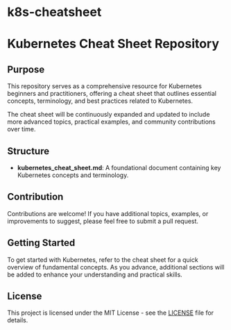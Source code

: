 # k8s-cheatsheet

# Kubernetes Cheat Sheet Repository

## Purpose
This repository serves as a comprehensive resource for Kubernetes beginners and practitioners, offering a cheat sheet that outlines essential concepts, terminology, and best practices related to Kubernetes. 

The cheat sheet will be continuously expanded and updated to include more advanced topics, practical examples, and community contributions over time. 

## Structure
- **kubernetes_cheat_sheet.md**: A foundational document containing key Kubernetes concepts and terminology.
  
## Contribution
Contributions are welcome! If you have additional topics, examples, or improvements to suggest, please feel free to submit a pull request.

## Getting Started
To get started with Kubernetes, refer to the cheat sheet for a quick overview of fundamental concepts. As you advance, additional sections will be added to enhance your understanding and practical skills.

## License
This project is licensed under the MIT License - see the [LICENSE](LICENSE) file for details.
